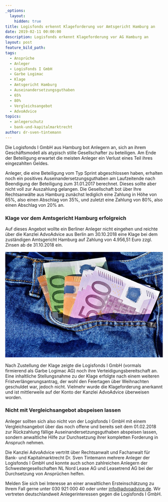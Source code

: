 ```yaml
---
_options:
  layout:
    hidden: true
title: Logisfonds erkennt Klageforderung vor Amtsgericht Hamburg an
date: 2019-02-11 00:00:00
description: Logisfonds erkennt Klageforderung vor AG Hamburg an
layout: post
feature_bild_path:
tags:
  - Ansprüche
  - Anleger
  - LogisFonds I GmbH
  - Garbe Logimac
  - Klage
  - Amtsgericht Hamburg
  - Auseinandersetzungsguthaben
  - 65%
  - 80%
  - Vergleichsangebot
  - AdvoAdvice
topics:
  - anlegerschutz
  - bank-und-kapitalmarktrecht
author: dr-sven-tintemann
---
```


Die Logisfonds I GmbH aus Hamburg bot Anlegern an, sich an ihrem Geschäftsmodell als atypisch stille Gesellschafter zu beteiligen. Am Ende der Beteiligung erwartet die meisten Anleger ein Verlust eines Teil ihres eingezahlten Geldes.

Anleger, die eine Beteiligung vom Typ Sprint abgeschlossen haben, erhalten noch ein positives Auseinandersetzungsguthaben am Laufzeitende nach Beendigung der Beteiligung zum 31.01.2017 berechnet. Dieses sollte aber nicht voll zur Auszahlung gelangen. Die Gesellschaft bot über Ihre Rechtsanwälte aus Hamburg zunächst lediglich eine Zahlung in Höhe von 65%, also einen Abschlag von 35%, und zuletzt eine Zahlung von 80%, also einen Abschlag von 20% an.

### Klage vor dem Amtsgericht Hamburg erfolgreich

Auf dieses Angebot wollte ein Berliner Anleger nicht eingehen und reichte über die Kanzlei AdvoAdvice aus Berlin am 30.10.2018 eine Klage bei dem zuständigen Amtsgericht Hamburg auf Zahlung von 4.956,51 Euro zzgl. Zinsen ab de 31.10.2018 ein.

![Geld zurück - Foto Pixabay](/uploads/money-3115984-640-1.jpg "Logisfonds zahlt nach Klage an Anleger")

Nach Zustellung der Klage zeigte die Logisfonds I GmbH (vormals firmierend als Garbe Logimac AG) noch ihre Verteidigungsbereitschaft an. Eine inhaltliche Stellungsnahme zu der Klage erfolgte nach einem weiteren Fristverlängerungsantrag, der wohl den Feiertagen über Weihnachten geschuldet war, jedoch nicht. Vielmehr wurde die Klageforderung anerkannt und ist mittlerweile auf der Konto der Kanzlei AdvoAdvice überweisen worden.

### Nicht mit Vergleichsangebot abspeisen lassen

Anleger sollten sich also nicht von der Logisfonds I GmbH mit einem Vergleichsangebot über das noch offene und bereits seit dem 01.02.2018 zur Rückzahlung fällige Auseinandersetzungsguthaben abspeisen lassen, sondern anwaltliche Hilfe zur Durchsetzung ihrer kompletten Forderung in Anspruch nehmen.

Die Kanzlei AdvoAdvice vertritt über Rechtsanwalt und Fachanwalt für Bank- und Kapitalmarktrecht Dr. Sven Tintemann mehrere Anleger der Logisfonds I GmbH und konnte auch schon zahlreichen Anlegern der Schwestergesellschaften NL Nord Lease AG und Leasetrend AG bei der Durchsetzung von Ansprüchen helfen.

Melden Sie sich bei Interesse an einer anwaltlichen Ersteinschätzung zu Ihrem Fall gerne unter 030 921 000 40 oder unter info@advoadvice.de. Wir vertreten deutschlandweit Anlegerinteressen gegen die Logisfonds I GmbH.